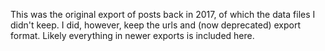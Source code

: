 This was the original export of posts back in 2017, of which
the data files I didn't keep. I did, however, keep the urls and (now deprecated)
export format. Likely everything in newer exports is included here.
